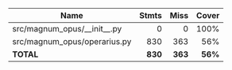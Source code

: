 | Name                             |    Stmts |     Miss |   Cover |
|--------------------------------- | -------: | -------: | ------: |
| src/magnum\_opus/\_\_init\_\_.py |        0 |        0 |    100% |
| src/magnum\_opus/operarius.py    |      830 |      363 |     56% |
|                        **TOTAL** |  **830** |  **363** | **56%** |
